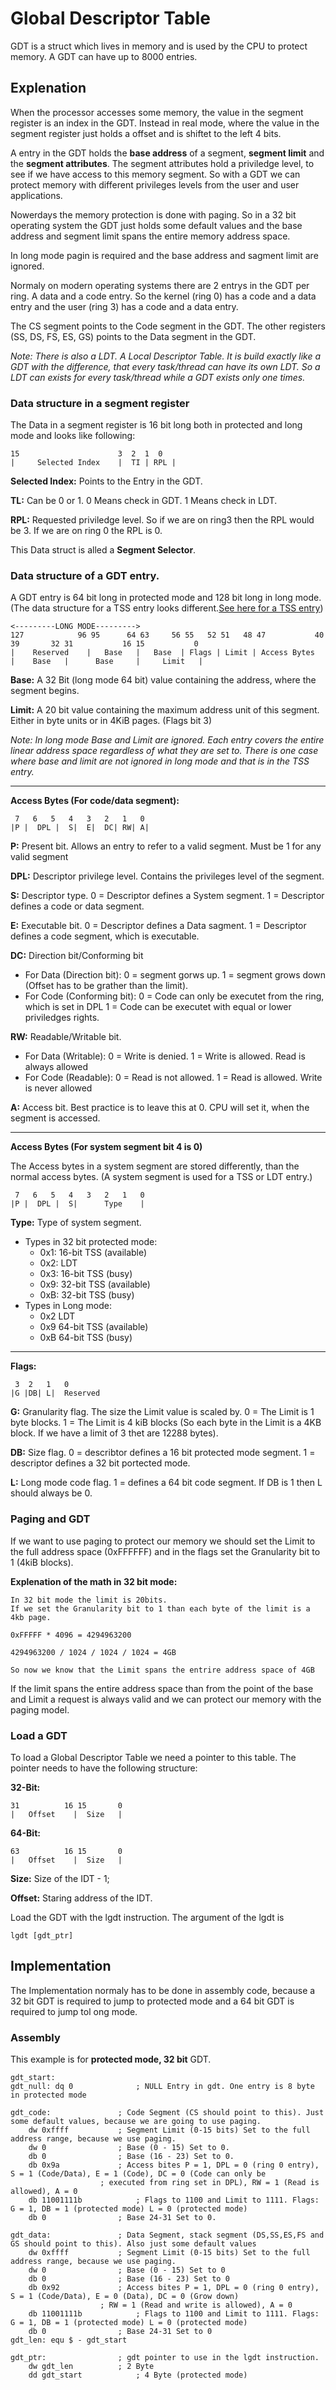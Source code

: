 # Global Descriptor Table
GDT is a struct which lives in memory and is used by the CPU to protect memory.
A GDT can have up to 8000 entries.

## Explenation
When the processor accesses some memory, the value in the segment register is an index in the GDT. Instead in real mode, where the value in the segment register just holds a offset and is shiftet to the left 4 bits.

A entry in the GDT holds the **base address** of a segment, **segment limit** and the **segment attributes**. 
The segment attributes hold a priviledge level, to see if we have access to this memory segment. So with a GDT we can protect memory with different privileges levels from the user and user applications. 

Nowerdays the memory protection is done with paging. So in a 32 bit operating system the GDT just holds some default values and the base address and segment limit spans the entire memory address space.

In long mode pagin is required and the base address and sagment limit are ignored.

Normaly on modern operating systems there are 2 entrys in the GDT per ring. A data and a code entry. So the kernel (ring 0) has a code and a data entry and the user (ring 3) has a code and a data entry.

The CS segment points to the Code segment in the GDT. 
The other registers (SS, DS, FS, ES, GS) points to the Data segment in the GDT.

*Note: There is also a LDT. A Local Descriptor Table. It is build exactly like a GDT with the difference, that every task/thread can have its own LDT. So a LDT can exists for every task/thread while a GDT exists only one times.*

### Data structure in a segment register
The Data in a segment register is 16 bit long both in protected and long mode and looks like following:
```
15                      3  2  1  0
|     Selected Index    |  TI | RPL |
```
**Selected Index:** Points to the Entry in the GDT.

**TL:** Can be 0 or 1. 0 Means check in GDT. 1 Means check in LDT.

**RPL:** Requested priviledge level. So if we are on ring3 then the RPL would be 3. If we are on ring 0 the RPL is 0.

This Data struct is alled a **Segment Selector**.

### Data structure of a GDT entry.
A GDT entry is 64 bit long in protected mode and 128 bit long in long mode.
(The data structure for a TSS entry looks different.[See here for a TSS entry](Tss.md))
```
<---------LONG MODE---------> 
127            96 95      64 63     56 55   52 51   48 47           40 39       32 31           16 15           0
|    Reserved    |   Base   |   Base  | Flags | Limit | Access Bytes  |    Base   |      Base     |     Limit   |
```
**Base:** A 32 Bit (long mode 64 bit) value containing the address, where the segment begins.

**Limit:** A 20 bit value containing the maximum address unit of this segment. Either in byte units or in 4KiB pages. (Flags bit 3)

*Note: In long mode Base and Limit are ignored. Each entry covers the entire linear address space regardless of what they are set to. There is one case where base and limit are not ignored in long mode and that is in the TSS entry.*

---
**Access Bytes (For code/data segment):**
```
 7   6   5   4   3   2   1   0
|P |  DPL |  S|  E|  DC| RW| A|
```
**P:** Present bit. Allows an entry to refer to a valid segment. Must be 1 for any valid segment

**DPL:** Descriptor privilege level. Contains the privileges level of the segment.

**S:** Descriptor type. 0 = Descriptor defines a System segment. 1 = Descriptor defines a code or data segment.

**E:** Executable bit. 0 = Descriptor defines a Data sagment. 1 = Descriptor defines a code segment, which is executable.

**DC:** Direction bit/Conforming bit
- For Data (Direction bit): 0 = segment gorws up. 1 = segment grows down (Offset has to be grather than the limit).
- For Code (Conforming bit): 0 = Code can only be executet from the ring, which is set in DPL 1 = Code can be executet with equal or lower priviledges rights.

**RW:** Readable/Writable bit.
- For Data (Writable): 0 = Write is denied. 1 = Write is allowed. Read is always allowed
- For Code (Readable): 0 = Read is not allowed. 1 = Read is allowed. Write is never allowed

**A:** Access bit. Best practice is to leave this at 0. CPU will set it, when the segment is accessed.

---
**Access Bytes (For system segment bit 4 is 0)**

The Access bytes in a system segment are stored differently, than the normal access bytes. (A system segment is used for a TSS or LDT entry.)
```
 7   6   5   4   3   2   1   0
|P |  DPL |  S|      Type    |
```
**Type:** Type of system segment.
- Types in 32 bit protected mode:
    - 0x1: 16-bit TSS (available)
    - 0x2: LDT
    - 0x3: 16-bit TSS (busy)
    - 0x9: 32-bit TSS (available)
    - 0xB: 32-bit TSS (busy)
- Types in Long mode:
    - 0x2 LDT
    - 0x9 64-bit TSS (available)
    - 0xB 64-bit TSS (busy)

---
**Flags:**
```
 3  2   1   0
|G |DB| L|  Reserved
 ```
**G:** Granularity flag. The size the Limit value is scaled by. 0 = The Limit is 1 byte blocks. 1 = The Limit is 4 kiB blocks (So each byte in the Limit is a 4KB block. If we have a limit of 3 thet are 12288 bytes).

**DB:** Size flag. 0 = describtor defines a 16 bit protected mode segment. 1 = descriptor defines a 32 bit portected mode.

**L:** Long mode code flag. 1 = defines a 64 bit code segment. If DB is 1 then L should always be 0.

### Paging and GDT
If we want to use paging to protect our memory we should set the Limit to the full address space (0xFFFFFF) and in the flags set the Granularity bit to 1 (4kiB blocks).

**Explenation of the math in 32 bit mode:**
```
In 32 bit mode the limit is 20bits.
If we set the Granularity bit to 1 than each byte of the limit is a 4kb page.

0xFFFFF * 4096 = 4294963200

4294963200 / 1024 / 1024 / 1024 = 4GB

So now we know that the Limit spans the entrire address space of 4GB
```
If the limit spans the entire address space than from the point of the base and Limit a request is always valid and we can protect our memory with the paging model.


### Load a GDT
To load a Global Descriptor Table we need a pointer to this table.
The pointer needs to have the following structure:

**32-Bit:**
```
31          16 15       0
|   Offset    |  Size   |
```

**64-Bit:**
```
63          16 15       0
|   Offset    |  Size   |
```

**Size:** Size of the IDT - 1;

**Offset:** Staring address of the IDT.

Load the GDT with the lgdt instruction. The argument of the lgdt is 
``` assembly
lgdt [gdt_ptr]
```

## Implementation
The Implementation normaly has to be done in assembly code, because a 32 bit GDT is required to jump to protected mode and a 64 bit GDT is required to jump tol ong mode.

### Assembly
This example is for **protected mode, 32 bit** GDT.
``` assembly
gdt_start:
gdt_null: dq 0 				; NULL Entry in gdt. One entry is 8 byte in protected mode

gdt_code:		 		; Code Segment (CS should point to this). Just some default values, because we are going to use paging.
	dw 0xffff			; Segment Limit (0-15 bits) Set to the full address range, because we use paging.
	dw 0				; Base (0 - 15) Set to 0.
	db 0				; Base (16 - 23) Set to 0.
	db 0x9a				; Access bites P = 1, DPL = 0 (ring 0 entry), S = 1 (Code/Data), E = 1 (Code), DC = 0 (Code can only be
					; executed from ring set in DPL), RW = 1 (Read is allowed), A = 0  
	db 11001111b			; Flags to 1100 and Limit to 1111. Flags: G = 1, DB = 1 (protected mode) L = 0 (protected mode)
	db 0				; Base 24-31 Set to 0.

gdt_data:				; Data Segment, stack segment (DS,SS,ES,FS and GS should point to this). Also just some default values
	dw 0xffff			; Segment Limit (0-15 bits) Set to the full address range, because we use paging.
	dw 0				; Base (0 - 15) Set to 0
	db 0				; Base (16 - 23) Set to 0
	db 0x92				; Access bites P = 1, DPL = 0 (ring 0 entry), S = 1 (Code/Data), E = 0 (Data), DC = 0 (Grow down)
					; RW = 1 (Read and write is allowed), A = 0  
	db 11001111b			; Flags to 1100 and Limit to 1111. Flags: G = 1, DB = 1 (protected mode) L = 0 (protected mode)
	db 0				; Base 24-31 Set to 0
gdt_len: equ $ - gdt_start

gdt_ptr:				; gdt pointer to use in the lgdt instruction.
	dw gdt_len			; 2 Byte
	dd gdt_start			; 4 Byte (protected mode)
```